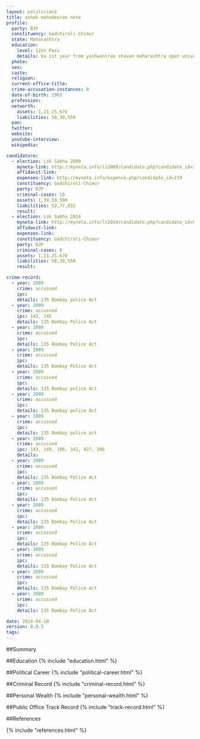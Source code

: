 ```yaml
---
layout: politician2
title: ashok mahadeorao nete
profile: 
  party: BJP
  constituency: Gadchiroli-Chimur
  state: Maharashtra
  education: 
    level: 12th Pass
    details: ba 1st year from yashwantrao chavan maharashtra open university in june 1993
  photo: 
  sex: 
  caste: 
  religion: 
  current-office-title: 
  crime-accusation-instances: 0
  date-of-birth: 1965
  profession: 
  networth: 
    assets: 1,21,25,676
    liabilities: 58,30,550
  pan: 
  twitter: 
  website: 
  youtube-interview: 
  wikipedia: 

candidature: 
  - election: Lok Sabha 2009
    myneta-link: http://myneta.info/ls2009/candidate.php?candidate_id=219
    affidavit-link: 
    expenses-link: http://myneta.info/expense.php?candidate_id=219
    constituency: Gadchiroli-Chimur 
    party: BJP
    criminal-cases: 15
    assets: 1,39,59,590
    liabilities: 52,77,832
    result:  
  - election: Lok Sabha 2014
    myneta-link: http://myneta.info/ls2014/candidate.php?candidate_id=689
    affidavit-link: 
    expenses-link: 
    constituency: Gadchiroli-Chimur 
    party: BJP
    criminal-cases: 0
    assets: 1,21,25,676
    liabilities: 58,30,550
    result:  

crime-record: 
  - year: 2009
    crime: accussed
    ipc: 
    details: 135 Bombay police Act 
  - year: 2009
    crime: accussed
    ipc: 143, 145
    details: 135 Bombay Police Act 
  - year: 2009
    crime: accussed
    ipc: 
    details: 135 Bombay Police Act 
  - year: 2009
    crime: accussed
    ipc: 
    details: 135 Bombay Police Act 
  - year: 2009
    crime: accussed
    ipc: 
    details: 135 Bombay police Act 
  - year: 2009
    crime: accussed
    ipc: 
    details: 135 Bombay police Act 
  - year: 2009
    crime: accussed
    ipc: 
    details: 135 Bombay police act 
  - year: 2009
    crime: accussed
    ipc: 143, 149, 186, 341, 427, 506
    details:  
  - year: 2009
    crime: accussed
    ipc: 
    details: 135 Bombay Police Act 
  - year: 2009
    crime: accussed
    ipc: 
    details: 135 Bombay Police Act 
  - year: 2009
    crime: accussed
    ipc: 
    details: 135 Bombay Police Act 
  - year: 2009
    crime: accussed
    ipc: 
    details: 135 Bombay Police Act 
  - year: 2009
    crime: accussed
    ipc: 
    details: 135 Bombay Police Act 
  - year: 2009
    crime: accussed
    ipc: 
    details: 135 Bombay Police Act 
  - year: 2009
    crime: accussed
    ipc: 
    details: 135 Bombay Police Act 

date: 2014-04-10
version: 0.0.5
tags: 
---
```


##Summary


##Education
{% include "education.html" %}


##Political Career
{% include "political-career.html" %}


##Criminal Record
{% include "criminal-record.html" %}


##Personal Wealth
{% include "personal-wealth.html" %}


##Public Office Track Record
{% include "track-record.html" %}


##References


{% include "references.html" %}
